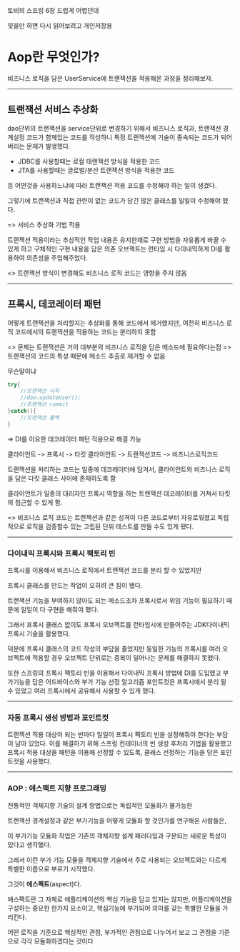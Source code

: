 
토비의 스프링 6장 드럽게 어렵던데

잊을만 하면 다시 읽어보려고 개인저장용

# Aop란 무엇인가?

비즈니스 로직을 담은 UserService에 트랜잭션을 적용해온 과정을 정리해보자.

---------------------------

## 트랜잭션 서비스 추상화

dao단위의 트랜잭션을 service단위로 변경하기 위해서
비즈니스 로직과, 트랜잭션 경계설정 코드가 함께있는 코드를 작성하니
특정 트랜잭션에 기술이 종속되는 코드가 되어 버리는 문제가 발생했다.

- JDBC를 사용할때는 로컬 태랜잭션 방식을 적용한 코드
- JTA를 사용할때는 글로벌/분산 트랜잭션 방식을 적용한 코드

등 어떤것을 사용하느냐에 따라 트랜잭션 적용 코드를 수정해야 하는 일이 생겼다.

그렇기에 트랜잭션과 직접 관련이 없는 코드가 담긴 많은 클래스를 일일이 수정해야 했다.

=> 서비스 추상화 기법 적용

트랜잭션 적용이라는 추상적인 작업 내용은 유지한채로 구현 방법을 자유롭게 바꿀 수 있게 하고
구체적인 구현 내용을 담은 의존 오브젝트는 런타임 시 다이내믹하게 DI를 활용하여 의존성을 주입해주었다.

=> 트랜잭션 방식이 변경해도 비즈니스 로직 코드는 영향을 주지 않음

---------------------------

## 프록시, 데코레이터 패턴

어떻게 트랜잭션을 처리할지는 추상화를 통해 코드에서 제거했지만,
여전히 비즈니스 로직 코드에서의 트랜잭션을 적용하는 코드는 분리하지 못함

=> 문제는 트랜잭션은 거의 대부분의 비즈니스 로직을 담은 메소드에 필요하다는점
=> 트랜잭션의 코드의 특성 때문에 메소드 추출로 제거할 수 없음

무슨말이냐

```java
try{
    //트랜잭션 시작
    //dao.updateUser();
    //트랜잭션 commit
}catch(){
    //트랜잭션 롤백
}
```
=> DI를 이요한 데코레이터 패턴 적용으로 해결 가능

클라이언트 -> 프록시 -> 타킷
클라이언트 -> 트랜잭션코드 -> 비즈니스로직코드

트랜잭션을 처리하는 코드는 일종에 데코레이터에 담겨서, 클라이언트와 비즈니스 로직을 담은 다킷 클래스 사이에 존재하도록 함

클라이언트가 일종의 대리자인 프록시 역할을 하는 트랜잭션 데코레이터를 거쳐서 타킷의 접근할 수 있게 함.

=> 비즈니스 로직 코드는 트랜잭션과 같은 성격이 다른 코드로부터 자유로워졌고 독립적으로 로직을 검증할수 있는 고립된 단위 테스트를 만들 수도 있게 됐다.

---------------------------

### 다이내믹 프록시와 프록시 팩토리 빈
프록시를 이용해서 비즈니스 로직에서 트랜잭션 코드를 분리 할 수 있었지만

프록시 클래스를 만드는 작업이 오히려 큰 짐이 됐다.

트랜잭션 기능을 부여하지 않아도 되는 메소드조차 프록시로서 위임 기능이 필요하기 때문에
일일이 다 구현을 해줘야 했다.

그래서 프록시 클래스 없이도 프록시 오브젝트를 런타임시에 만들어주는 JDK다이내믹 프록시 기술을 활용했다.

덕분에 프록시 클래스의 코드 작성의 부담을 줄었지만 동일한 기능의 프록시를 여러 오브젝트에 적용할 경우 오브젝트 단위로는 중복이 일어나는 문제를 해결하지 못했다.

또한
스프링의 프록시 팩토리 빈을 이용해서 다이내믹 프록시 방법에 DI를 도입했고
부가기능을 담은 어드바이스와 부가 기능 선정 알고리즘 포인트컷은 프록시에서 분리 될 수 있었고
여러 프록시에서 공유해서 사용할 수 있게 했다.

--------------------------------

### 자동 프록시 생성 방법과 포인트컷

트랜잭션 적용 대상이 되는 빈마다 일일이 프록시 팩토리 빈을 설정해줘야 한다는 부담이 남아 있었다.
이를 해결하기 위해 스프링 컨테이너의 빈 생성 후처리 기법을 활용했고
프록시 적용 대상을 패턴을 이용해 선정할 수 있도록,
클래스 선정하는 기능을 당은 포인트컷을 사용했다.


------------------

### AOP : 애스팩트 지향 프로그래밍

전통적인 객체지향 기술의 설계 방법으로는 독립적인 모듈화가 불가능한 

트랜잭션 경계설정과 같은 부가기능을 어떻게 모듈화 할 것인가를 연구해온 사람들은,

이 부가기능 모듈화 작업은 기존의 객체지향 설계 패러다임과 구분되는 새로운 특성이 있다고 생각했다.

그래서 이런 부가 기능 모듈을 객체지향 기술에서 주로 사용되는 오브젝트와는 다르게 특별한 이름으로 부르기 시작했다.

그것이 **에스펙트**(aspect)다.

애스팩트란 그 자체로 애플리케이션의 핵심 기능을 담고 있지는 않지만, 어플리케이션을 구성하는 중요한 한가지 요소이고, 핵심기능에 부가되어 의미를 갖는 특별한 모듈을 가리킨다.

어떤 로직을 기준으로 핵심적인 관점, 부가적인 관점으로 나누어서 보고 그 관점을 기준으로 각각 모듈화하겠다는 것이다





